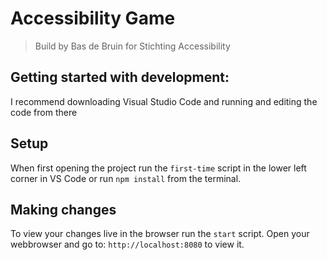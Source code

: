 # Accessibility Game

> Build by Bas de Bruin
> for Stichting Accessibility


## Getting started with development:
I recommend downloading Visual Studio Code and running and editing the code from there

## Setup
When first opening the project run the `first-time` script in the lower left corner in VS Code or run `npm install` from the terminal.

## Making changes
To view your changes live in the browser run the `start` script.
Open your webbrowser and go to: `http://localhost:8080` to view it.